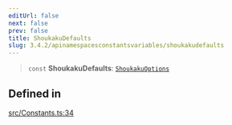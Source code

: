 ```yaml
---
editUrl: false
next: false
prev: false
title: ShoukakuDefaults
slug: 3.4.2/apinamespacesconstantsvariables/shoukakudefaults
---
```


> `const` **ShoukakuDefaults**: [`ShoukakuOptions`](/3.4.2/api/interfaces/shoukakuoptions/)

## Defined in

[src/Constants.ts:34](https://github.com/shipgirlproject/shoukaku/blob/e7d94081cabbda7327dc04e467a45fcda49c24f2/src/Constants.ts#L34)
